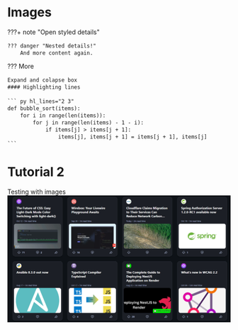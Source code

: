 # Images

???+ note "Open styled details"

    ??? danger "Nested details!"
        And more content again.

??? More

    Expand and colapse box
    #### Highlighting lines
    
    ``` py hl_lines="2 3"
    def bubble_sort(items):
        for i in range(len(items)):
            for j in range(len(items) - 1 - i):
                if items[j] > items[j + 1]:
                    items[j], items[j + 1] = items[j + 1], items[j]
    ```



# Tutorial 2

Testing with images
![alt text](assets/test.png)
